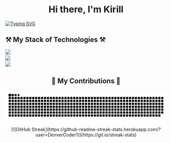 ## <h1 align="center">Hi there, I'm <a>Kirill</a>
<a> [![Typing SVG](https://readme-typing-svg.herokuapp.com?color=A70EF7&lines=ITMO+computer+science+student)](https://git.io/typing-svg) </a>
<h2>⚒️ My Stack of Technologies ⚒️</h2>
        <img src="https://skillicons.dev/icons?i=python,django, c,cpp,opengl"/><br>
        <img src="https://skillicons.dev/icons?i=git,github,cmake" /><br>
        <img src="https://skillicons.dev/icons?i=mysql,sqlite" />

<div align="center">
    <h2>🐍 My Contributions 🐍</h2>
    <img alt="snake eating my contributions" src="https://raw.githubusercontent.com/salesp07/salesp07/output/github-contribution-grid-snake.svg" />
</div>
<div align="center">
    [![GitHub Streak](https://github-readme-streak-stats.herokuapp.com/?user=DenverCoder1)](https://git.io/streak-stats)
</div>
<!--
**cracycot/cracycot** is a ✨ _special_ ✨ repository because its `README.md` (this file) appears on your GitHub profile.

Here are some ideas to get you started:

- 🔭 I’m currently working on ...
- 🌱 I’m currently learning ...
- 👯 I’m looking to collaborate on ...
- 🤔 I’m looking for help with ...
- 💬 Ask me about ...
- 📫 How to reach me: ...
- 😄 Pronouns: ...
- ⚡ Fun fact: ...
-->
